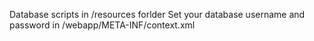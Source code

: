 Database scripts in /resources forlder
Set your database username and password in /webapp/META-INF/context.xml
